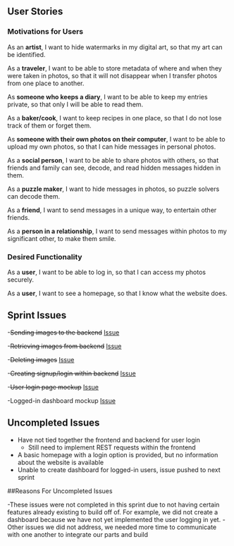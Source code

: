## User Stories

### Motivations for Users
As an **artist**, I want to hide watermarks in my digital art, so that my art can be identified.

As a **traveler**, I want to be able to store metadata of where and when they were taken in photos, so that it will not disappear when I transfer photos from one place to another.

As **someone who keeps a diary**, I want to be able to keep my entries private, so that only I will be able to read them.

As a **baker/cook**, I want to keep recipes in one place, so that I do not lose track of them or forget them.

As **someone with their own photos on their computer**, I want to be able to upload my own photos, so that I can hide messages in personal photos.

As a **social person**, I want to be able to share photos with others, so that friends and family can see, decode, and read hidden messages hidden in them.

As a **puzzle maker**, I want to hide messages in photos, so puzzle solvers can decode them.

As a **friend**, I want to send messages in a unique way, to entertain other friends.

As a **person in a relationship**, I want to send messages within photos to my significant other, to make them smile.


### Desired Functionality
As a **user**, I want to be able to log in, so that I can access my photos securely.

As a **user**, I want to see a homepage, so that I know what the website does.

## Sprint Issues

-~~Sending images to the backend~~ [Issue](https://github.com/Dominikk7/PhotoBomb/issues/5)

-~~Retrieving images from backend~~ [Issue](https://github.com/Dominikk7/PhotoBomb/issues/5)

-~~Deleting images~~ [Issue](https://github.com/Dominikk7/PhotoBomb/issues/5)

-~~Creating signup/login within backend~~ [Issue](https://github.com/Dominikk7/PhotoBomb/issues/1)

-~~User login page mockup~~ [Issue](https://github.com/Dominikk7/PhotoBomb/issues/3)

-Logged-in dashboard mockup [Issue](https://github.com/Dominikk7/PhotoBomb/issues/2)

## Uncompleted Issues

- Have not tied together the frontend and backend for user login
  - Still need to implement REST requests within the frontend
- A basic homepage with a login option is provided, but no information about the website is available
- Unable to create dashboard for logged-in users, issue pushed to next sprint

##Reasons For Uncompleted Issues

-These issues were not completed in this sprint due to not having certain features already existing to build off of. For example, we did not create a dashboard because we have not yet implemented the user logging in yet.
-Other issues we did not address, we needed more time to communicate with one another to integrate our parts and build
